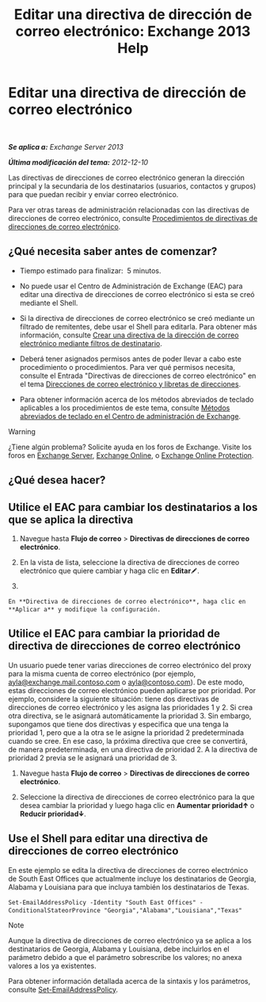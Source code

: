 ﻿---
title: 'Editar una directiva de dirección de correo electrónico: Exchange 2013 Help'
TOCTitle: Editar una directiva de dirección de correo electrónico
ms:assetid: cc8b36a0-95f4-43e9-bc64-87646d2e14e4
ms:mtpsurl: https://technet.microsoft.com/es-es/library/Bb124580(v=EXCHG.150)
ms:contentKeyID: 49895920
ms.date: 04/23/2018
mtps_version: v=EXCHG.150
f1_keywords:
- Microsoft.Exchange.Management.SnapIn.Esm.OrganizationConfiguration.EditEmailAddressPolicyWizardForm.EmailAddressPolicyIntroductionPage
ms.translationtype: HT
---

# Editar una directiva de dirección de correo electrónico

 

_**Se aplica a:** Exchange Server 2013_

_**Última modificación del tema:** 2012-12-10_

Las directivas de direcciones de correo electrónico generan la dirección principal y la secundaria de los destinatarios (usuarios, contactos y grupos) para que puedan recibir y enviar correo electrónico.

Para ver otras tareas de administración relacionadas con las directivas de direcciones de correo electrónico, consulte [Procedimientos de directivas de direcciones de correo electrónico](email-address-policy-procedures-exchange-2013-help.md).

## ¿Qué necesita saber antes de comenzar?

  - Tiempo estimado para finalizar:  5 minutos.

  - No puede usar el Centro de Administración de Exchange (EAC) para editar una directiva de direcciones de correo electrónico si esta se creó mediante el Shell.

  - Si la directiva de direcciones de correo electrónico se creó mediante un filtrado de remitentes, debe usar el Shell para editarla. Para obtener más información, consulte [Crear una directiva de la dirección de correo electrónico mediante filtros de destinatario](create-an-email-address-policy-by-using-recipient-filters-exchange-2013-help.md).

  - Deberá tener asignados permisos antes de poder llevar a cabo este procedimiento o procedimientos. Para ver qué permisos necesita, consulte el Entrada "Directivas de direcciones de correo electrónico" en el tema [Direcciones de correo electrónico y libretas de direcciones](email-addresses-and-address-books-exchange-2013-help.md).

  - Para obtener información acerca de los métodos abreviados de teclado aplicables a los procedimientos de este tema, consulte [Métodos abreviados de teclado en el Centro de administración de Exchange](keyboard-shortcuts-in-the-exchange-admin-center-exchange-online-protection-help.md).


> [!WARNING]
> ¿Tiene algún problema? Solicite ayuda en los foros de Exchange. Visite los foros en <A href="https://go.microsoft.com/fwlink/p/?linkid=60612">Exchange Server</A>, <A href="https://go.microsoft.com/fwlink/p/?linkid=267542">Exchange Online</A>, o <A href="https://go.microsoft.com/fwlink/p/?linkid=285351">Exchange Online Protection</A>.



## ¿Qué desea hacer?

## Utilice el EAC para cambiar los destinatarios a los que se aplica la directiva

1.  Navegue hasta **Flujo de correo** \> **Directivas de direcciones de correo electrónico**.

2.  En la vista de lista, seleccione la directiva de direcciones de correo electrónico que quiere cambiar y haga clic en **Editar**![Icono Editar](images/Bb124582.6f53ccb2-1f13-4c02-bea0-30690e6ea71d(EXCHG.150).gif "Icono Editar").

3.  
    
    En **Directiva de direcciones de correo electrónico**, haga clic en **Aplicar a** y modifique la configuración.

## Utilice el EAC para cambiar la prioridad de directiva de direcciones de correo electrónico

Un usuario puede tener varias direcciones de correo electrónico del proxy para la misma cuenta de correo electrónico (por ejemplo, ayla@exchange.mail.contoso.com o ayla@contoso.com). De este modo, estas direcciones de correo electrónico pueden aplicarse por prioridad. Por ejemplo, considere la siguiente situación: tiene dos directivas de direcciones de correo electrónico y les asigna las prioridades 1 y 2. Si crea otra directiva, se le asignará automáticamente la prioridad 3. Sin embargo, supongamos que tiene dos directivas y especifica que una tenga la prioridad 1, pero que a la otra se le asigne la prioridad 2 predeterminada cuando se cree. En ese caso, la próxima directiva que cree se convertirá, de manera predeterminada, en una directiva de prioridad 2. A la directiva de prioridad 2 previa se le asignará una prioridad de 3.

1.  Navegue hasta **Flujo de correo** \> **Directivas de direcciones de correo electrónico**.

2.  Seleccione la directiva de direcciones de correo electrónico para la que desea cambiar la prioridad y luego haga clic en **Aumentar prioridad**![Icono flecha arriba](images/JJ150576.1732c727-328b-4a1a-b84d-6d7252c7dcab(EXCHG.150).gif "Icono flecha arriba") o **Reducir prioridad**![Icono flecha abajo](images/JJ150576.ef5ca57d-a033-457b-bd92-6361877c33d0(EXCHG.150).gif "Icono flecha abajo").

## Use el Shell para editar una directiva de direcciones de correo electrónico

En este ejemplo se edita la directiva de direcciones de correo electrónico de South East Offices que actualmente incluye los destinatarios de Georgia, Alabama y Louisiana para que incluya también los destinatarios de Texas.

    Set-EmailAddressPolicy -Identity "South East Offices" -ConditionalStateorProvince "Georgia","Alabama","Louisiana","Texas"


> [!NOTE]
> Aunque la directiva de direcciones de correo electrónico ya se aplica a los destinatarios de Georgia, Alabama y Louisiana, debe incluirlos en el parámetro debido a que el parámetro sobrescribe los valores; no anexa valores a los ya existentes.



Para obtener información detallada acerca de la sintaxis y los parámetros, consulte [Set-EmailAddressPolicy](https://technet.microsoft.com/es-es/library/bb124517\(v=exchg.150\)).

